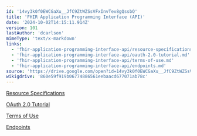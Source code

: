 ```yaml
---
id: '14vy3k0f0EWCGaXu__JfC9ZtWZSsVFxInvTev8gQssbQ'
title: 'FHIR Application Programming Interface (API)'
date: '2024-10-02T14:15:11.914Z'
version: 101
lastAuthor: 'dcarlson'
mimeType: 'text/x-markdown'
links:
  - 'fhir-application-programming-interface-api/resource-specifications.md'
  - 'fhir-application-programming-interface-api/oauth-2.0-tutorial.md'
  - 'fhir-application-programming-interface-api/terms-of-use.md'
  - 'fhir-application-programming-interface-api/endpoints.md'
source: 'https://drive.google.com/open?id=14vy3k0f0EWCGaXu__JfC9ZtWZSsVFxInvTev8gQssbQ'
wikigdrive: '860e59f919b06774886561eebaacd677071ab78c'
---
```

[Resource Specifications](fhir-application-programming-interface-api/resource-specifications.md)

[OAuth 2.0 Tutorial](fhir-application-programming-interface-api/oauth-2.0-tutorial.md)

[Terms of Use](fhir-application-programming-interface-api/terms-of-use.md)

[Endpoints](fhir-application-programming-interface-api/endpoints.md)
